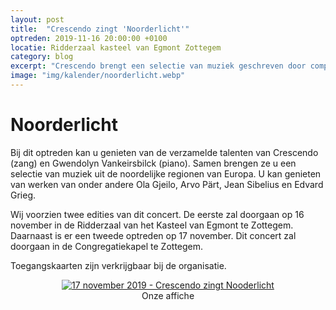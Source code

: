```yaml
---
layout: post
title:  "Crescendo zingt 'Noorderlicht'"
optreden: 2019-11-16 20:00:00 +0100
locatie: Ridderzaal kasteel van Egmont Zottegem
category: blog
excerpt: "Crescendo brengt een selectie van muziek geschreven door componisten uit de noorderlijke regionen van Europa."
image: "img/kalender/noorderlicht.webp"
---
```


# Noorderlicht

Bij dit optreden kan u genieten van de verzamelde talenten van Crescendo (zang) en Gwendolyn Vankeirsbilck (piano).
Samen brengen ze u een selectie van muziek uit de noordelijke regionen van Europa.
U kan genieten van werken van onder andere Ola Gjeilo, Arvo Pärt, Jean Sibelius en Edvard Grieg.

Wij voorzien twee edities van dit concert. De eerste zal doorgaan op 16 november in de Ridderzaal van het Kasteel van
Egmont te Zottegem.
Daarnaast is er een tweede optreden op 17 november. Dit concert zal doorgaan in de Congregatiekapel te Zottegem.

Toegangskaarten zijn verkrijgbaar bij de organisatie.


<div class="gallery">
  <center>
  <figure>
    <a href="{{ page.image | absolute_url }}" data-lity>
      <img src="{{ page.image | absolute_url }}" alt="17 november 2019 - Crescendo zingt Nooderlicht" />
    </a>
    <figcaption>Onze affiche</figcaption>
  </figure>
  </center>
</div>
